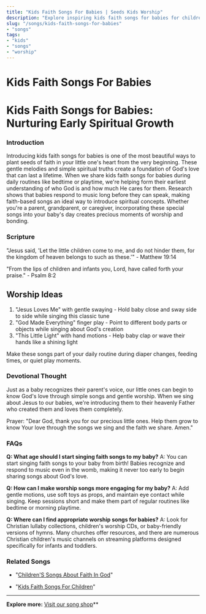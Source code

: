 ```yaml
---
title: "Kids Faith Songs For Babies | Seeds Kids Worship"
description: "Explore inspiring kids faith songs for babies for children's worship and faith development. Biblical music resources for families and ministry."
slug: "/songs/kids-faith-songs-for-babies"
- "songs"
tags:
- "kids"
- "songs"
- "worship"
---
```


# Kids Faith Songs For Babies

# Kids Faith Songs for Babies: Nurturing Early Spiritual Growth

### Introduction
Introducing kids faith songs for babies is one of the most beautiful ways to plant seeds of faith in your little one's heart from the very beginning. These gentle melodies and simple spiritual truths create a foundation of God's love that can last a lifetime. When we share kids faith songs for babies during daily routines like bedtime or playtime, we're helping form their earliest understanding of who God is and how much He cares for them. Research shows that babies respond to music long before they can speak, making faith-based songs an ideal way to introduce spiritual concepts. Whether you're a parent, grandparent, or caregiver, incorporating these special songs into your baby's day creates precious moments of worship and bonding.

### Scripture
"Jesus said, 'Let the little children come to me, and do not hinder them, for the kingdom of heaven belongs to such as these.'" - Matthew 19:14

"From the lips of children and infants you, Lord, have called forth your praise." - Psalm 8:2

## Worship Ideas
1. "Jesus Loves Me" with gentle swaying - Hold baby close and sway side to side while singing this classic tune
2. "God Made Everything" finger play - Point to different body parts or objects while singing about God's creation
3. "This Little Light" with hand motions - Help baby clap or wave their hands like a shining light

Make these songs part of your daily routine during diaper changes, feeding times, or quiet play moments.

### Devotional Thought
Just as a baby recognizes their parent's voice, our little ones can begin to know God's love through simple songs and gentle worship. When we sing about Jesus to our babies, we're introducing them to their heavenly Father who created them and loves them completely.

Prayer: "Dear God, thank you for our precious little ones. Help them grow to know Your love through the songs we sing and the faith we share. Amen."

### FAQs

**Q: What age should I start singing faith songs to my baby?**
A: You can start singing faith songs to your baby from birth! Babies recognize and respond to music even in the womb, making it never too early to begin sharing songs about God's love.

**Q: How can I make worship songs more engaging for my baby?**
A: Add gentle motions, use soft toys as props, and maintain eye contact while singing. Keep sessions short and make them part of regular routines like bedtime or morning playtime.

**Q: Where can I find appropriate worship songs for babies?**
A: Look for Christian lullaby collections, children's worship CDs, or baby-friendly versions of hymns. Many churches offer resources, and there are numerous Christian children's music channels on streaming platforms designed specifically for infants and toddlers.

### Related Songs

- "[Children'S Songs About Faith In God](/songs/children-s-songs-about-faith-in-god/)"

- "[Kids Faith Songs For Children](/songs/kids-faith-songs-for-children/)"

---

**Explore more:** [Visit our song shop](https://seedskidsworship.com/shop)**

<!-- Schema Markup -->
<script type="application/ld+json">
{
  "@context": "https://schema.org",
  "@type": "MusicRecording",
  "name": "Kids Faith Songs For Babies",
  "byArtist": {
    "@type": "MusicGroup",
    "name": "Seeds Kids Worship"
  },
  "isFamilyFriendly": true,
  "url": "https://seedskidsworship.com/songs/kids-faith-songs-for-babies/"
}
</script>